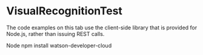 # VisualRecognitionTest
The code examples on this tab use the client-side library that is provided for Node.js, rather than issuing REST calls.

Node
npm install watson-developer-cloud
